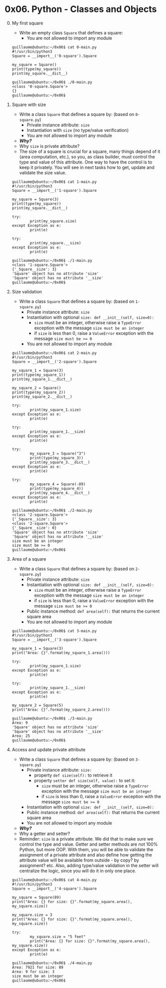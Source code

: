 # 0x06. Python - Classes and Objects

0. My first square
	- Write an empty class `Square` that defines a square:
		- You are not allowed to import any module
	```
	guillaume@ubuntu:~/0x06$ cat 0-main.py
	#!/usr/bin/python3
	Square = __import__('0-square').Square

	my_square = Square()
	print(type(my_square))
	print(my_square.__dict__)

	guillaume@ubuntu:~/0x06$ ./0-main.py
	<class '0-square.Square'>
	{}
	guillaume@ubuntu:~/0x06$ 
	```

1. Square with size
	- Write a class `Square` that defines a square by: (based on `0-square.py`)
		- Private instance attribute: `size`
		- Instantiation with `size` (no type/value verification)
		- You are not allowed to import any module
	- ___Why?___
	- Why `size` is private attribute?
	- The size of a square is crucial for a square, many things depend of it (area computation, etc.), so you, as class builder, must control the type and value of this attribute. One way to have the control is to keep it privately. You will see in next tasks how to get, update and validate the size value.
	```
	guillaume@ubuntu:~/0x06$ cat 1-main.py
	#!/usr/bin/python3
	Square = __import__('1-square').Square

	my_square = Square(3)
	print(type(my_square))
	print(my_square.__dict__)

	try:
    		print(my_square.size)
	except Exception as e:
    		print(e)

	try:
    		print(my_square.__size)
	except Exception as e:
    		print(e)

	guillaume@ubuntu:~/0x06$ ./1-main.py
	<class '1-square.Square'>
	{'_Square__size': 3}
	'Square' object has no attribute 'size'
	'Square' object has no attribute '__size'
	guillaume@ubuntu:~/0x06$ 
	```

2. Size validation
	- Write a class `Square` that defines a square by: (based on `1-square.py`)
		- Private instance attribute: `size`
		- Instantiation with optional `size: def __init__(self, size=0):`
			- `size` must be an integer, otherwise raise a `TypeError` exception with the message `size must be an integer`
			- if `size` is less than 0, raise a `ValueError` exception with the message `size must be >= 0`
		- You are not allowed to import any module
	```
	guillaume@ubuntu:~/0x06$ cat 2-main.py
	#!/usr/bin/python3
	Square = __import__('2-square').Square

	my_square_1 = Square(3)
	print(type(my_square_1))
	print(my_square_1.__dict__)

	my_square_2 = Square()
	print(type(my_square_2))
	print(my_square_2.__dict__)

	try:
    		print(my_square_1.size)
	except Exception as e:
    		print(e)

	try:
    		print(my_square_1.__size)
	except Exception as e:
    		print(e)

	try:
    		my_square_3 = Square("3")
    		print(type(my_square_3))
    		print(my_square_3.__dict__)
	except Exception as e:
    		print(e)

	try:
    		my_square_4 = Square(-89)
    		print(type(my_square_4))
    		print(my_square_4.__dict__)
	except Exception as e:
    		print(e)

	guillaume@ubuntu:~/0x06$ ./2-main.py
	<class '2-square.Square'>
	{'_Square__size': 3}
	<class '2-square.Square'>
	{'_Square__size': 0}
	'Square' object has no attribute 'size'
	'Square' object has no attribute '__size'
	size must be an integer
	size must be >= 0
	guillaume@ubuntu:~/0x06$ 
	```

3. Area of a square
	- Write a class `Square` that defines a square by: (based on `2-square.py`)
		- Private instance attribute: `size`
		- Instantiation with optional `size: def __init__(self, size=0):`
			- `size` must be an integer, otherwise raise a `TypeError` exception with the message `size must be an integer`
			- if `size` is less than 0, raise a `ValueError` exception with the message `size must be >= 0`
		- Public instance method: `def area(self):` that returns the current square area
		- You are not allowed to import any module
	```
	guillaume@ubuntu:~/0x06$ cat 3-main.py
	#!/usr/bin/python3
	Square = __import__('3-square').Square

	my_square_1 = Square(3)
	print("Area: {}".format(my_square_1.area()))

	try:
    		print(my_square_1.size)
	except Exception as e:
    		print(e)

	try:
    		print(my_square_1.__size)
	except Exception as e:
    		print(e)

	my_square_2 = Square(5)
	print("Area: {}".format(my_square_2.area()))

	guillaume@ubuntu:~/0x06$ ./3-main.py
	Area: 9
	'Square' object has no attribute 'size'
	'Square' object has no attribute '__size'
	Area: 25
	guillaume@ubuntu:~/0x06$ 
	```

4. Access and update private attribute
	- Write a class `Square` that defines a square by: (based on `3-square.py`)
		- Private instance attribute: `size:`
			- property `def size(self):` to retrieve it
			- property `setter def size(self, value):` to set it:
				- `size` must be an integer, otherwise raise a `TypeError` exception with the message `size must be an integer`
				- if `size` is less than 0, raise a `ValueError` exception with the message `size must be >= 0`
		- Instantiation with optional `size: def __init__(self, size=0):`
		- Public instance method: `def area(self):` that returns the current square area
		- You are not allowed to import any module
	- ___Why?___
	- Why a getter and setter?
	- Reminder: `size` is a private attribute. We did that to make sure we control the type and value. Getter and setter methods are not 100% Python, but more OOP. With them, you will be able to validate the assignment of a private attribute and also define how getting the attribute value will be available from outside - by copy? by assignment? etc. Also, adding type/value validation in the setter will centralize the logic, since you will do it in only one place.
	```
	guillaume@ubuntu:~/0x06$ cat 4-main.py
	#!/usr/bin/python3
	Square = __import__('4-square').Square

	my_square = Square(89)
	print("Area: {} for size: {}".format(my_square.area(), my_square.size))

	my_square.size = 3
	print("Area: {} for size: {}".format(my_square.area(), my_square.size))

	try:
    		my_square.size = "5 feet"
    		print("Area: {} for size: {}".format(my_square.area(), my_square.size))
	except Exception as e:
    		print(e)

	guillaume@ubuntu:~/0x06$ ./4-main.py
	Area: 7921 for size: 89
	Area: 9 for size: 3
	size must be an integer
	guillaume@ubuntu:~/0x06$ 
	```
